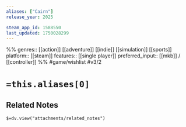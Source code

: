 ```yaml
---
aliases: ["Cairn"]
release_year: 2025

steam_app_id: 1588550
last_updated: 1750028299
---
```

%%
genres:: [[action]] [[adventure]] [[indie]] [[simulation]] [[sports]]
platform:: [[steam]]
features:: [[single player]]
preferred_input:: [[mkb]] / [[controller]]
%%
#game/wishlist
#v3/2

# `=this.aliases[0]`
## Related Notes
`$=dv.view("attachments/related_notes")`
